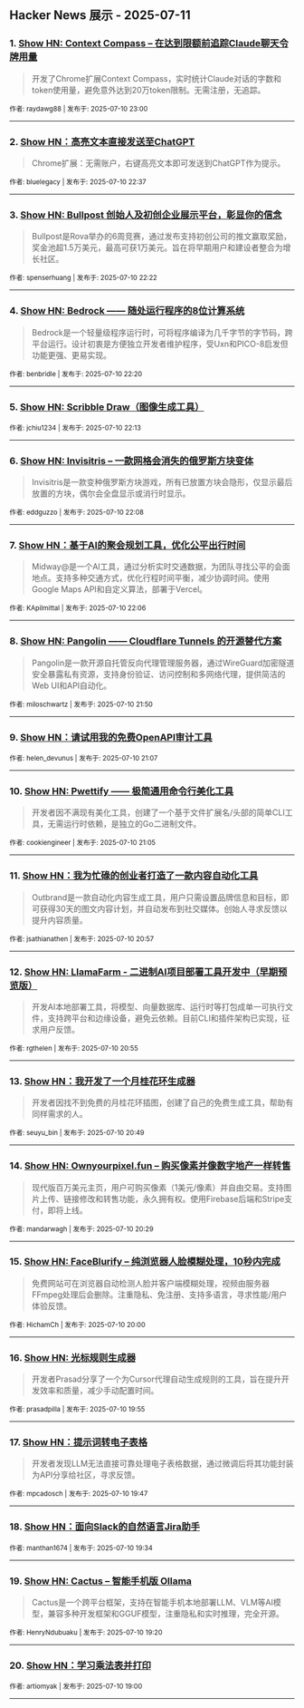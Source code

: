 ## Hacker News 展示 - 2025-07-11


### 1. [Show HN: Context Compass – 在达到限额前追踪Claude聊天令牌用量](https://news.ycombinator.com/item?id=44526662)
> 开发了Chrome扩展Context Compass，实时统计Claude对话的字数和token使用量，避免意外达到20万token限制。无需注册，无追踪。

<sub>作者: raydawg88 | 发布于: 2025-07-10 23:00</sub>

---

### 2. [Show HN：高亮文本直接发送至ChatGPT](https://news.ycombinator.com/item?id=44526472)
> Chrome扩展：无需账户，右键高亮文本即可发送到ChatGPT作为提示。

<sub>作者: bluelegacy | 发布于: 2025-07-10 22:37</sub>

---

### 3. [Show HN: Bullpost 创始人及初创企业展示平台，彰显你的信念](https://news.ycombinator.com/item?id=44526343)
> Bullpost是Rova举办的6周竞赛，通过发布支持初创公司的推文赢取奖励，奖金池超1.5万美元，最高可获1万美元。旨在将早期用户和建设者整合为增长社区。

<sub>作者: spenserhuang | 发布于: 2025-07-10 22:22</sub>

---

### 4. [Show HN: Bedrock —— 随处运行程序的8位计算系统](https://news.ycombinator.com/item?id=44526322)
> Bedrock是一个轻量级程序运行时，可将程序编译为几千字节的字节码，跨平台运行。设计初衷是方便独立开发者维护程序，受Uxn和PICO-8启发但功能更强、更易实现。

<sub>作者: benbridle | 发布于: 2025-07-10 22:20</sub>

---

### 5. [Show HN: Scribble Draw（图像生成工具）](https://news.ycombinator.com/item?id=44526257)

<sub>作者: jchiu1234 | 发布于: 2025-07-10 22:13</sub>

---

### 6. [Show HN: Invisitris – 一款网格会消失的俄罗斯方块变体](https://news.ycombinator.com/item?id=44526207)
> Invisitris是一款变种俄罗斯方块游戏，所有已放置方块会隐形，仅显示最后放置的方块，偶尔会全盘显示或消行时显示。

<sub>作者: eddguzzo | 发布于: 2025-07-10 22:08</sub>

---

### 7. [Show HN：基于AI的聚会规划工具，优化公平出行时间](https://news.ycombinator.com/item?id=44526185)
> Midway@是一个AI工具，通过分析实时交通数据，为团队寻找公平的会面地点。支持多种交通方式，优化行程时间平衡，减少协调时间。使用Google Maps API和自定义算法，部署于Vercel。

<sub>作者: KApilmittal | 发布于: 2025-07-10 22:06</sub>

---

### 8. [Show HN: Pangolin —— Cloudflare Tunnels 的开源替代方案](https://news.ycombinator.com/item?id=44526015)
> Pangolin是一款开源自托管反向代理管理服务器，通过WireGuard加密隧道安全暴露私有资源，支持身份验证、访问控制和多网络代理，提供简洁的Web UI和API自动化。

<sub>作者: miloschwartz | 发布于: 2025-07-10 21:50</sub>

---

### 9. [Show HN：请试用我的免费OpenAPI审计工具](https://news.ycombinator.com/item?id=44525628)

<sub>作者: helen_devunus | 发布于: 2025-07-10 21:07</sub>

---

### 10. [Show HN: Pwettify —— 极简通用命令行美化工具](https://news.ycombinator.com/item?id=44525610)
> 开发者因不满现有美化工具，创建了一个基于文件扩展名/头部的简单CLI工具，无需运行时依赖，是独立的Go二进制文件。

<sub>作者: cookiengineer | 发布于: 2025-07-10 21:05</sub>

---

### 11. [Show HN：我为忙碌的创业者打造了一款内容自动化工具](https://news.ycombinator.com/item?id=44525532)
> Outbrand是一款自动化内容生成工具，用户只需设置品牌信息和目标，即可获得30天的图文内容计划，并自动发布到社交媒体。创始人寻求反馈以提升内容质量。

<sub>作者: jsathianathen | 发布于: 2025-07-10 20:57</sub>

---

### 12. [Show HN: LlamaFarm - 二进制AI项目部署工具开发中（早期预览版）](https://news.ycombinator.com/item?id=44525502)
> 开发AI本地部署工具，将模型、向量数据库、运行时等打包成单一可执行文件，支持跨平台和边缘设备，避免云依赖。目前CLI和插件架构已实现，征求用户反馈。

<sub>作者: rgthelen | 发布于: 2025-07-10 20:55</sub>

---

### 13. [Show HN：我开发了一个月桂花环生成器](https://news.ycombinator.com/item?id=44525439)
> 开发者因找不到免费的月桂花环插图，创建了自己的免费生成工具，帮助有同样需求的人。

<sub>作者: seuyu_bin | 发布于: 2025-07-10 20:49</sub>

---

### 14. [Show HN: Ownyourpixel.fun – 购买像素并像数字地产一样转售](https://news.ycombinator.com/item?id=44525209)
> 现代版百万美元主页，用户可购买像素（1美元/像素）并自由交易。支持图片上传、链接修改和转售功能，永久拥有权。使用Firebase后端和Stripe支付，即将上线。

<sub>作者: mandarwagh | 发布于: 2025-07-10 20:29</sub>

---

### 15. [Show HN: FaceBlurify – 纯浏览器人脸模糊处理，10秒内完成](https://news.ycombinator.com/item?id=44524879)
> 免费网站可在浏览器自动检测人脸并客户端模糊处理，视频由服务器FFmpeg处理后会删除。注重隐私、免注册、支持多语言，寻求性能/用户体验反馈。

<sub>作者: HichamCh | 发布于: 2025-07-10 20:00</sub>

---

### 16. [Show HN: 光标规则生成器](https://news.ycombinator.com/item?id=44524822)
> 开发者Prasad分享了一个为Cursor代理自动生成规则的工具，旨在提升开发效率和质量，减少手动配置时间。

<sub>作者: prasadpilla | 发布于: 2025-07-10 19:55</sub>

---

### 17. [Show HN：提示词转电子表格](https://news.ycombinator.com/item?id=44524738)
> 开发者发现LLM无法直接可靠处理电子表格数据，通过微调后将其功能封装为API分享给社区，寻求反馈。

<sub>作者: mpcadosch | 发布于: 2025-07-10 19:47</sub>

---

### 18. [Show HN：面向Slack的自然语言Jira助手](https://news.ycombinator.com/item?id=44524689)

<sub>作者: manthan1674 | 发布于: 2025-07-10 19:34</sub>

---

### 19. [Show HN: Cactus – 智能手机版 Ollama](https://news.ycombinator.com/item?id=44524544)
> Cactus是一个跨平台框架，支持在智能手机本地部署LLM、VLM等AI模型，兼容多种开发框架和GGUF模型，注重隐私和实时推理，完全开源。

<sub>作者: HenryNdubuaku | 发布于: 2025-07-10 19:20</sub>

---

### 20. [Show HN：学习乘法表并打印](https://news.ycombinator.com/item?id=44524328)

<sub>作者: artiomyak | 发布于: 2025-07-10 19:00</sub>

---
